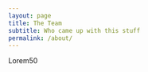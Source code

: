 ```yaml
---
layout: page
title: The Team
subtitle: Who came up with this stuff
permalink: /about/
---
```


Lorem50